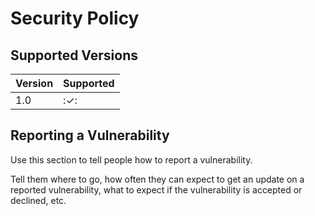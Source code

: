 # Security Policy

## Supported Versions


| Version | Supported          |
| ------- | ------------------ |
|  1.0   | :✓:                 |

## Reporting a Vulnerability

Use this section to tell people how to report a vulnerability.

Tell them where to go, how often they can expect to get an update on a
reported vulnerability, what to expect if the vulnerability is accepted or
declined, etc.
